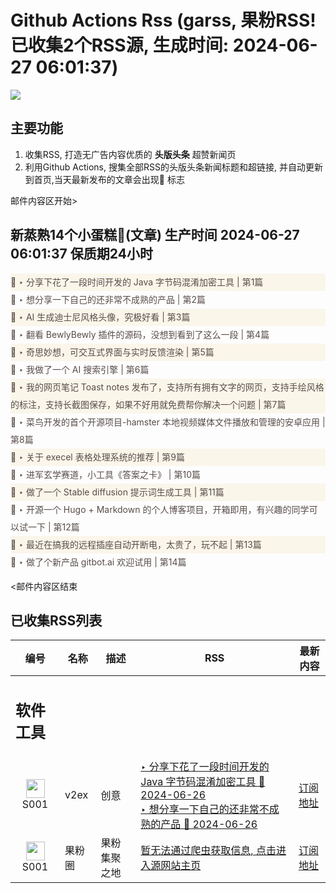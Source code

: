 # Github Actions Rss (garss, 果粉RSS! 已收集2个RSS源, 生成时间: 2024-06-27 06:01:37)

![](https://cdn.jsdelivr.net/gh/xinkeji/garss/_media/ga-rss.png)



## 主要功能
1. 收集RSS, 打造无广告内容优质的 **头版头条** 超赞新闻页
2. 利用Github Actions, 搜集全部RSS的头版头条新闻标题和超链接, 并自动更新到首页,当天最新发布的文章会出现🌈 标志

邮件内容区开始>
<h2>新蒸熟14个小蛋糕🍰(文章) 生产时间 2024-06-27 06:01:37 保质期24小时</h2>

<div style='line-height:3;background-color:#FAF6EA;' ><a href='https://www.v2ex.com/t/1052939#reply0' style="line-height:2;text-decoration:none;display:block;color:#584D49;">🌈 ‣ 分享下花了一段时间开发的 Java 字节码混淆加密工具 | 第1篇</a></div><div style='line-height:3;' ><a href='https://www.v2ex.com/t/1052899#reply5' style="line-height:2;text-decoration:none;display:block;color:#584D49;">🌈 ‣ 想分享一下自己的还非常不成熟的产品 | 第2篇</a></div><div style='line-height:3;background-color:#FAF6EA;' ><a href='https://www.v2ex.com/t/1052766#reply16' style="line-height:2;text-decoration:none;display:block;color:#584D49;">🌈 ‣ AI 生成迪士尼风格头像，究极好看 | 第3篇</a></div><div style='line-height:3;' ><a href='https://www.v2ex.com/t/1052906#reply1' style="line-height:2;text-decoration:none;display:block;color:#584D49;">🌈 ‣ 翻看 BewlyBewly 插件的源码，没想到看到了这么一段 | 第4篇</a></div><div style='line-height:3;background-color:#FAF6EA;' ><a href='https://www.v2ex.com/t/1052775#reply10' style="line-height:2;text-decoration:none;display:block;color:#584D49;">🌈 ‣ 奇思妙想，可交互式界面与实时反馈渲染 | 第5篇</a></div><div style='line-height:3;' ><a href='https://www.v2ex.com/t/1052650#reply9' style="line-height:2;text-decoration:none;display:block;color:#584D49;">🌈 ‣ 我做了一个 AI 搜索引擎 | 第6篇</a></div><div style='line-height:3;background-color:#FAF6EA;' ><a href='https://www.v2ex.com/t/1052793#reply3' style="line-height:2;text-decoration:none;display:block;color:#584D49;">🌈 ‣ 我的网页笔记 Toast notes 发布了，支持所有拥有文字的网页，支持手绘风格的标注，支持长截图保存，如果不好用就免费帮你解决一个问题 | 第7篇</a></div><div style='line-height:3;' ><a href='https://www.v2ex.com/t/1052787#reply0' style="line-height:2;text-decoration:none;display:block;color:#584D49;">🌈 ‣ 菜鸟开发的首个开源项目-hamster 本地视频媒体文件播放和管理的安卓应用 | 第8篇</a></div><div style='line-height:3;background-color:#FAF6EA;' ><a href='https://www.v2ex.com/t/1052700#reply12' style="line-height:2;text-decoration:none;display:block;color:#584D49;">🌈 ‣ 关于 execel 表格处理系统的推荐 | 第9篇</a></div><div style='line-height:3;' ><a href='https://www.v2ex.com/t/1052663#reply6' style="line-height:2;text-decoration:none;display:block;color:#584D49;">🌈 ‣ 进军玄学赛道，小工具《答案之卡》 | 第10篇</a></div><div style='line-height:3;background-color:#FAF6EA;' ><a href='https://www.v2ex.com/t/1052632#reply5' style="line-height:2;text-decoration:none;display:block;color:#584D49;">🌈 ‣ 做了一个 Stable diffusion 提示词生成工具 | 第11篇</a></div><div style='line-height:3;' ><a href='https://www.v2ex.com/t/1052631#reply6' style="line-height:2;text-decoration:none;display:block;color:#584D49;">🌈 ‣ 开源一个 Hugo + Markdown 的个人博客项目，开箱即用，有兴趣的同学可以试一下 | 第12篇</a></div><div style='line-height:3;background-color:#FAF6EA;' ><a href='https://www.v2ex.com/t/1052655#reply11' style="line-height:2;text-decoration:none;display:block;color:#584D49;">🌈 ‣ 最近在搞我的远程插座自动开断电，太贵了，玩不起 | 第13篇</a></div><div style='line-height:3;' ><a href='https://www.v2ex.com/t/1052641#reply0' style="line-height:2;text-decoration:none;display:block;color:#584D49;">🌈 ‣ 做了个新产品 gitbot.ai 欢迎试用 | 第14篇</a></div>

<邮件内容区结束

## 已收集RSS列表

| 编号 | 名称 | 描述 | RSS | 最新内容 |
| --- | --- | --- | --- | --- |
| <h2 id="软件工具">软件工具</h2> |  |   |  |  |
| <div id="S001" style="text-align: center;"><img src="https://cdn.jsdelivr.net/gh/zhaoolee/garss/_media/favicon/S001.png" width="30px" style="width:30px;height: auto;"/><br><span>S001</span></div> | v2ex | 创意 | [‣ 分享下花了一段时间开发的 Java 字节码混淆加密工具 🌈 2024-06-26](https://www.v2ex.com/t/1052939#reply0)<br/>[‣ 想分享一下自己的还非常不成熟的产品 🌈 2024-06-26](https://www.v2ex.com/t/1052899#reply5) | [订阅地址](https://www.v2ex.com/feed/tab/creative.xml) |
| <div id="S001" style="text-align: center;"><img src="https://cdn.jsdelivr.net/gh/zhaoolee/garss/_media/favicon/S001.png" width="30px" style="width:30px;height: auto;"/><br><span>S001</span></div> | 果粉圈 | 果粉集聚之地 | [暂无法通过爬虫获取信息, 点击进入源网站主页](https://g0f.cn) | [订阅地址](https://g0f.cn/rss.xml) |



